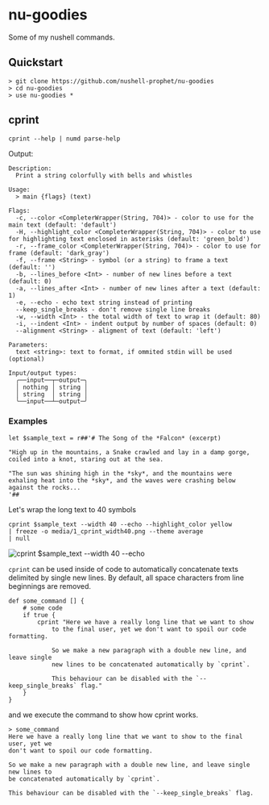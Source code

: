 # nu-goodies

Some of my nushell commands.

## Quickstart

```nushell no-run
> git clone https://github.com/nushell-prophet/nu-goodies
> cd nu-goodies
> use nu-goodies *
```

## cprint

```nu
cprint --help | numd parse-help
```

Output:

```
Description:
  Print a string colorfully with bells and whistles

Usage:
  > main {flags} (text)

Flags:
  -c, --color <CompleterWrapper(String, 704)> - color to use for the main text (default: 'default')
  -H, --highlight_color <CompleterWrapper(String, 704)> - color to use for highlighting text enclosed in asterisks (default: 'green_bold')
  -r, --frame_color <CompleterWrapper(String, 704)> - color to use for frame (default: 'dark_gray')
  -f, --frame <String> - symbol (or a string) to frame a text (default: '')
  -b, --lines_before <Int> - number of new lines before a text (default: 0)
  -a, --lines_after <Int> - number of new lines after a text (default: 1)
  -e, --echo - echo text string instead of printing
  --keep_single_breaks - don't remove single line breaks
  -w, --width <Int> - the total width of text to wrap it (default: 80)
  -i, --indent <Int> - indent output by number of spaces (default: 0)
  --alignment <String> - aligment of text (default: 'left')

Parameters:
  text <string>: text to format, if ommited stdin will be used (optional)

Input/output types:
  ╭──input──┬─output─╮
  │ nothing │ string │
  │ string  │ string │
  ╰──input──┴─output─╯
```

### Examples

```nu
let $sample_text = r##'# The Song of the *Falcon* (excerpt)

"High up in the mountains, a Snake crawled and lay in a damp gorge, coiled into a knot, staring out at the sea.

"The sun was shining high in the *sky*, and the mountains were exhaling heat into the *sky*, and the waves were crashing below against the rocks...
'##
```

Let's wrap the long text to 40 symbols

```nu no-output
cprint $sample_text --width 40 --echo --highlight_color yellow
| freeze -o media/1_cprint_width40.png --theme average
| null
```

![cprint $sample_text --width 40 --echo](media/1_cprint_width40.png)

`cprint` can be used inside of code to automatically concatenate texts delimited by single new lines. By default, all space characters from line beginnings are removed.

```nu
def some_command [] {
    # some code
    if true {
        cprint "Here we have a really long line that we want to show
            to the final user, yet we don't want to spoil our code formatting.

            So we make a new paragraph with a double new line, and leave single
            new lines to be concatenated automatically by `cprint`.

            This behaviour can be disabled with the `--keep_single_breaks` flag."
    }
}
```

and we execute the command to show how cprint works.

```nu
> some_command
Here we have a really long line that we want to show to the final user, yet we
don't want to spoil our code formatting.

So we make a new paragraph with a double new line, and leave single new lines to
be concatenated automatically by `cprint`.

This behaviour can be disabled with the `--keep_single_breaks` flag.
```
